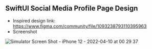 
## SwiftUI Social Media Profile Page Design
* Inspired design link: https://www.figma.com/community/file/1093238793110395963
* Screenshot

![Simulator Screen Shot - iPhone 12 - 2022-04-10 at 00 29 37](https://user-images.githubusercontent.com/83654764/162592276-a06cc9a0-60ad-4de0-b08c-56995bd19121.png)
